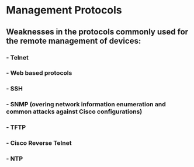 # Management Protocols

## Weaknesses in the protocols commonly used for the remote management of devices:
### - Telnet
### - Web based protocols
### - SSH
### - SNMP (overing network information enumeration and common attacks against Cisco configurations)
### - TFTP
### - Cisco Reverse Telnet
### - NTP

